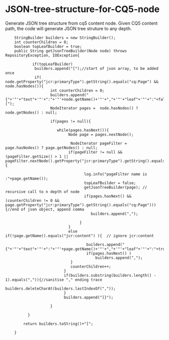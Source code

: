 JSON-tree-structure-for-CQ5-node
================================

Generate JSON tree structure from cq5 content node. Given CQ5 content path, the code will generate JSON tree struture to any depth.


        StringBuilder builders = new StringBuilder();
        int counterChildren = 0;
        boolean topLeafBuilder = true;
        public String getJsonTreeBuilder(Node node) throws RepositoryException, IOException{ 

                if(topLeafBuilder)
                 builders.append("[");//start of json array, to be added once
                 if( node.getProperty("jcr:primaryType").getString().equals("cq:Page") && node.hasNodes()){
                        int counterChildren = 0;
                        builders.append("{"+'"'+"text"+'"'+":"+'"'+node.getName()+'"'+","+'"'+"leaf"+'"'+":"+false+","+'"'+"cls"+'"'+":"+'"'+"folder"+'"'+","+'"'+"children"+'"'+":[");
                        NodeIterator pages =  node.hasNodes() ? node.getNodes() : null; 
       
                        if(pages != null){  
                        
                           while(pages.hasNext()){                  
                                Node page = pages.nextNode();
                                 
                                 NodeIterator pageFilter =  page.hasNodes() ? page.getNodes() : null;               
                                if(pageFilter != null && (pageFilter.getSize() > 1 || pageFilter.nextNode().getProperty("jcr:primaryType").getString().equals("cq:Page"))){
  
                                       log.info("pageFilter name is :"+page.getName());
                                       topLeafBuilder = false;
                                       getJsonTreeBuilder(page); // recursive call to n depth of node
                                       if(pages.hasNext() && (counterChildren != 0 && page.getProperty("jcr:primaryType").getString().equals("cq:Page"))) {//end of json object, append comma
                                          builders.append(",");     
     
                                     }
                                }
                                else if(!page.getName().equals("jcr:content") ){  // ignore jcr:content     
                                  
                                        builders.append("{"+'"'+"text"+'"'+":"+'"'+page.getName()+'"'+","+'"'+"leaf"+'"'+":"+true+","+'"'+"cls"+'"'+":"+'"'+"file"+'"'+"}");
                                        if(pages.hasNext() )
                                            builders.append(","); 
                                 }
                                 counterChildren++;
                              }
                              if(builders.substring(builders.length() - 1).equals(",")){//sanitise "," ending trace
                                  builders.deleteCharAt(builders.lastIndexOf(","));
                              }
                              builders.append("]}");                
                           
                        }
 
              }

            return builders.toString()+"]";                             
        
        }
